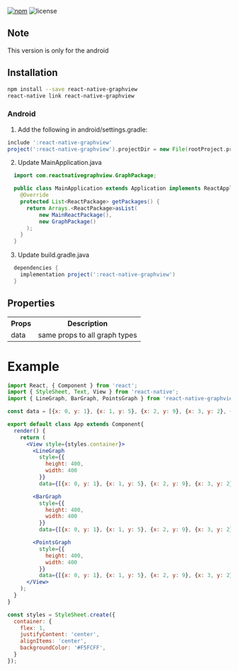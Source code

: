 [example-url]: https://i.imgur.com/mHGaOX5.gif
[npm-badge]: https://img.shields.io/npm/v/react-native-graphview.svg?colorB=ff6d00
[npm-url]: https://npmjs.com/package/react-native-graphview
[license-badge]: https://img.shields.io/npm/l/react-native-graphview.svg?colorB=448aff

[![npm][npm-badge]][npm-url]
![license][license-badge]

## Note
This version is only for the android

## Installation

```bash
npm install --save react-native-graphview
react-native link react-native-graphview
```

### Android
1. Add the following in android/settings.gradle:

```groovy
include ':react-native-graphview'
project(':react-native-graphview').projectDir = new File(rootProject.projectDir, '../node_modules/react-native-graphview/android/app')
```
2. Update MainApplication.java

```java
  import com.reactnativegraphview.GraphPackage;

  public class MainApplication extends Application implements ReactApplication {
    @Override
    protected List<ReactPackage> getPackages() {
      return Arrays.<ReactPackage>asList(
          new MainReactPackage(),
          new GraphPackage()
      );
    }
  }
```
3. Update build.gradle.java

```groovy
  dependencies {
    implementation project(':react-native-graphview')
  }
```

## Properties
<table>
	<tr>
		<th>Props</th>
		<th>Description</th>
	</tr>
    </tr>
	<tr>
	   <td>data</td>
	   <td>same props to all graph types</td>
   </tr>
</table>

# Example
```jsx
import React, { Component } from 'react';
import { StyleSheet, Text, View } from 'react-native';
import { LineGraph, BarGraph, PointsGraph } from 'react-native-graphview';

const data = [{x: 0, y: 1}, {x: 1, y: 5}, {x: 2, y: 9}, {x: 3, y: 2}, {x: 4, y: 6}];

export default class App extends Component{
  render() {
    return (
      <View style={styles.container}>
        <LineGraph  
          style={{
            height: 400,
            width: 400
          }}
          data={[{x: 0, y: 1}, {x: 1, y: 5}, {x: 2, y: 9}, {x: 3, y: 2}, {x: 4, y: 6}]} />

        <BarGraph  
          style={{
            height: 400,
            width: 400
          }}
          data={[{x: 0, y: 1}, {x: 1, y: 5}, {x: 2, y: 9}, {x: 3, y: 2}, {x: 4, y: 6}]} />

        <PointsGraph  
          style={{
            height: 400,
            width: 400
          }}
          data={[{x: 0, y: 1}, {x: 1, y: 5}, {x: 2, y: 9}, {x: 3, y: 2}, {x: 4, y: 6}]} />
      </View>
    );
  }
}

const styles = StyleSheet.create({
  container: {
    flex: 1,
    justifyContent: 'center',
    alignItems: 'center',
    backgroundColor: '#F5FCFF',
  }
});

```